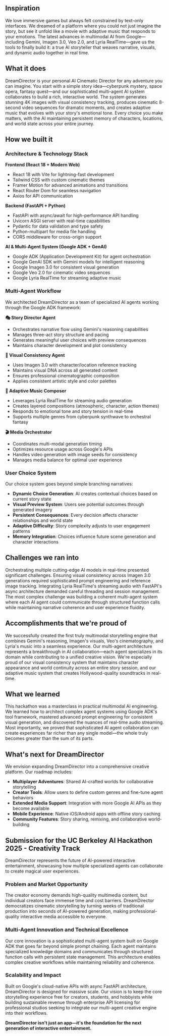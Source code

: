 ## Inspiration
We love immersive games but always felt constrained by text-only interfaces. We dreamed of a platform where you could not just imagine the story, but see it unfold like a movie with adaptive music that responds to your emotions. The latest advances in multimodal AI from Google—including Gemini, Imagen 3.0, Veo 2.0, and Lyria RealTime—gave us the tools to finally build it: a true AI storyteller that weaves narrative, visuals, and dynamic audio together in real time.

## What it does
DreamDirector is your personal AI Cinematic Director for any adventure you can imagine. You start with a simple story idea—cyberpunk mystery, space opera, fantasy quest—and our sophisticated multi-agent AI system collaborates to build a rich, interactive world. The system generates stunning 4K images with visual consistency tracking, produces cinematic 8-second video sequences for dramatic moments, and creates adaptive music that evolves with your story's emotional tone. Every choice you make matters, with the AI maintaining persistent memory of characters, locations, and world state across your entire journey.

## How we built it

### Architecture & Technology Stack
**Frontend (React 18 + Modern Web)**
- React 18 with Vite for lightning-fast development
- Tailwind CSS with custom cinematic themes
- Framer Motion for advanced animations and transitions
- React Router Dom for seamless navigation
- Axios for API communication

**Backend (FastAPI + Python)**
- FastAPI with async/await for high-performance API handling
- Uvicorn ASGI server with real-time capabilities
- Pydantic for data validation and type safety
- Python-multipart for media file handling
- CORS middleware for cross-origin support

**AI & Multi-Agent System (Google ADK + GenAI)**
- Google ADK (Application Development Kit) for agent orchestration
- Google GenAI SDK with Gemini models for intelligent reasoning
- Google Imagen 3.0 for consistent visual generation
- Google Veo 2.0 for cinematic video sequences
- Google Lyria RealTime for streaming adaptive music

### Multi-Agent Workflow
We architected DreamDirector as a team of specialized AI agents working through the Google ADK framework:

**🎭 Story Director Agent**
- Orchestrates narrative flow using Gemini's reasoning capabilities
- Manages three-act story structure and pacing
- Generates meaningful user choices with preview consequences
- Maintains character development and plot consistency

**🎨 Visual Consistency Agent**
- Uses Imagen 3.0 with character/location reference tracking
- Maintains visual DNA across all generated content
- Ensures professional cinematographic composition
- Applies consistent artistic style and color palettes

**🎵 Adaptive Music Composer**
- Leverages Lyria RealTime for streaming audio generation
- Creates layered compositions (atmospheric, character, action themes)
- Responds to emotional tone and story tension in real-time
- Supports multiple genres from cyberpunk synthwave to orchestral fantasy

**🎬 Media Orchestrator**
- Coordinates multi-modal generation timing
- Optimizes resource usage across Google's APIs
- Handles video generation with image seeds for consistency
- Manages media balance for optimal user experience

### User Choice System
Our choice system goes beyond simple branching narratives:
- **Dynamic Choice Generation**: AI creates contextual choices based on current story state
- **Visual Preview System**: Users see potential outcomes through generated imagery
- **Persistent Consequences**: Every decision affects character relationships and world state
- **Adaptive Difficulty**: Story complexity adjusts to user engagement patterns
- **Memory Integration**: Choices influence future scene generation and character interactions

## Challenges we ran into
Orchestrating multiple cutting-edge AI models in real-time presented significant challenges. Ensuring visual consistency across Imagen 3.0 generations required sophisticated prompt engineering and reference image tracking. Integrating Lyria RealTime's streaming audio with FastAPI's async architecture demanded careful threading and session management. The most complex challenge was building a coherent multi-agent system where each AI agent could communicate through structured function calls while maintaining narrative coherence and user experience fluidity.

## Accomplishments that we're proud of
We successfully created the first truly multimodal storytelling engine that combines Gemini's reasoning, Imagen's visuals, Veo's cinematography, and Lyria's music into a seamless experience. Our multi-agent architecture represents a breakthrough in AI collaboration—each agent specializes in its domain while contributing to a unified creative vision. We're especially proud of our visual consistency system that maintains character appearance and world continuity across an entire story session, and our adaptive music system that creates Hollywood-quality soundtracks in real-time.

## What we learned
This hackathon was a masterclass in practical multimodal AI engineering. We learned how to architect complex agent systems using Google ADK's tool framework, mastered advanced prompt engineering for consistent visual generation, and discovered the nuances of real-time audio streaming. Most importantly, we proved that sophisticated AI agent collaboration can create experiences far richer than any single model—the whole truly becomes greater than the sum of its parts.

## What's next for DreamDirector
We envision expanding DreamDirector into a comprehensive creative platform. Our roadmap includes:
- **Multiplayer Adventures**: Shared AI-crafted worlds for collaborative storytelling
- **Creator Tools**: Allow users to define custom genres and fine-tune agent behaviors
- **Extended Media Support**: Integration with more Google AI APIs as they become available
- **Mobile Experience**: Native iOS/Android apps with offline story caching
- **Community Features**: Story sharing, remixing, and collaborative world-building

## Submission for the UC Berkeley AI Hackathon 2025 - Creativity Track
DreamDirector represents the future of AI-powered interactive entertainment, showcasing how multiple specialized agents can collaborate to create magical user experiences.

### Problem and Market Opportunity
The creator economy demands high-quality multimedia content, but individual creators face immense time and cost barriers. DreamDirector democratizes cinematic storytelling by turning weeks of traditional production into seconds of AI-powered generation, making professional-quality interactive media accessible to everyone.

### Multi-Agent Innovation and Technical Excellence
Our core innovation is a sophisticated multi-agent system built on Google ADK that goes far beyond simple prompt chaining. Each agent maintains specialized knowledge domains and communicates through structured function calls with persistent state management. This architecture enables complex creative workflows while maintaining reliability and coherence.

### Scalability and Impact
Built on Google's cloud-native APIs with async FastAPI architecture, DreamDirector is designed for massive scale. Our vision is to keep the core storytelling experience free for creators, students, and hobbyists while building sustainable revenue through enterprise API licensing for professional studios seeking to integrate our multi-agent creative engine into their workflows.

**DreamDirector isn't just an app—it's the foundation for the next generation of interactive entertainment.**